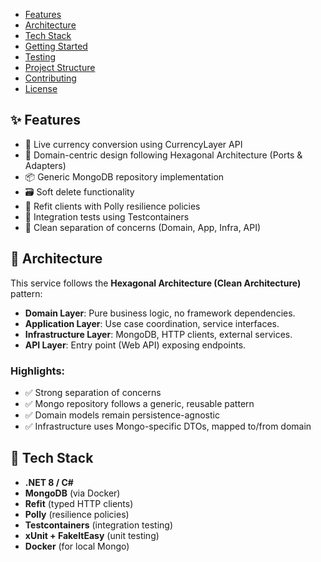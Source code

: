- [Features](#features)
- [Architecture](#architecture)
- [Tech Stack](#tech-stack)
- [Getting Started](#getting-started)
- [Testing](#testing)
- [Project Structure](#project-structure)
- [Contributing](#contributing)
- [License](#license)

## ✨ Features
- 🔁 Live currency conversion using CurrencyLayer API
- 🧠 Domain-centric design following Hexagonal Architecture (Ports & Adapters)
- 📦 Generic MongoDB repository implementation
- 🗃️ Soft delete functionality
- 🚀 Refit clients with Polly resilience policies
- 🧪 Integration tests using Testcontainers
- 🧰 Clean separation of concerns (Domain, App, Infra, API)

## 🧱 Architecture

This service follows the **Hexagonal Architecture (Clean Architecture)** pattern:

- **Domain Layer**: Pure business logic, no framework dependencies.
- **Application Layer**: Use case coordination, service interfaces.
- **Infrastructure Layer**: MongoDB, HTTP clients, external services.
- **API Layer**: Entry point (Web API) exposing endpoints.

### Highlights:
- ✅ Strong separation of concerns
- ✅ Mongo repository follows a generic, reusable pattern
- ✅ Domain models remain persistence-agnostic
- ✅ Infrastructure uses Mongo-specific DTOs, mapped to/from domain

## 🧰 Tech Stack

- **.NET 8 / C#**
- **MongoDB** (via Docker)
- **Refit** (typed HTTP clients)
- **Polly** (resilience policies)
- **Testcontainers** (integration testing)
- **xUnit + FakeItEasy** (unit testing)
- **Docker** (for local Mongo)
